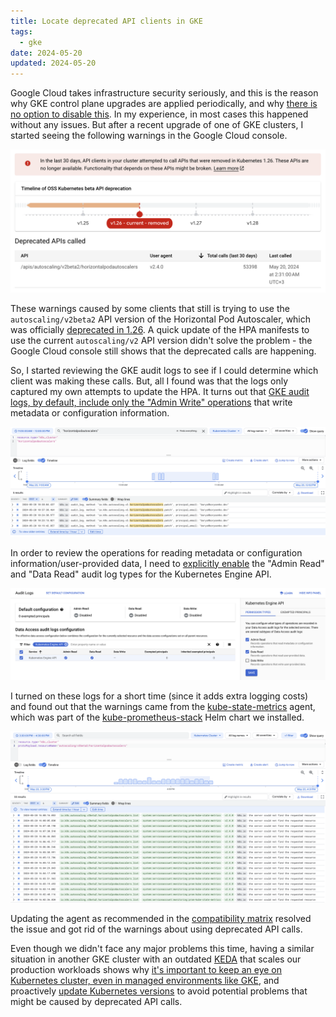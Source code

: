 ```yaml
---
title: Locate deprecated API clients in GKE
tags:
  - gke
date: 2024-05-20
updated: 2024-05-20
---
```

Google Cloud takes infrastructure security seriously, and this is the reason why GKE control plane upgrades are applied periodically, and why [there is no option to disable this](https://cloud.google.com/kubernetes-engine/upgrades#automatic_cp_upgrades). In my experience, in most cases this happened without any issues. But after a recent upgrade of one of GKE clusters, I started seeing the following warnings in the Google Cloud console. 

![](../Assets/20240520145711.png)

These warnings caused by some clients that still is trying to use the `autoscaling/v2beta2` API version of the Horizontal Pod Autoscaler, which was officially [deprecated in 1.26](https://kubernetes.io/docs/reference/using-api/deprecation-guide/#horizontalpodautoscaler-v126). A quick update of the HPA manifests to use the current `autoscaling/v2` API version didn't solve the problem - the Google Cloud console still shows that the deprecated calls are happening.

So, I started reviewing the GKE audit logs to see if I could determine which client was making these calls. But, all I found was that the logs only captured my own attempts to update the HPA. It turns out that [GKE audit logs, by default, include only the "Admin Write" operations](https://cloud.google.com/kubernetes-engine/docs/how-to/audit-logging#available-logs) that write metadata or configuration information.

![](../Assets/20240520230903.png)

In order to review the operations for reading metadata or configuration information/user-provided data, I need to [explicitly enable](https://cloud.google.com/logging/docs/audit/configure-data-access#config-console-enable) the "Admin Read" and "Data Read" audit log types for the Kubernetes Engine API.

![](../Assets/20240520154941.png)

I turned on these logs for a short time (since it adds extra logging costs) and found out that the warnings came from the [kube-state-metrics](https://github.com/kubernetes/kube-state-metrics) agent, which was part of the [kube-prometheus-stack](https://github.com/prometheus-community/helm-charts/tree/main/charts/kube-prometheus-stack) Helm chart we installed.

![](../Assets/20240520172917.png)

Updating the agent as recommended in the [compatibility matrix](https://github.com/kubernetes/kube-state-metrics?tab=readme-ov-file#compatibility-matrix) resolved the issue and got rid of the warnings about using deprecated API calls.

Even though we didn't face any major problems this time, having a similar situation in another GKE cluster with an outdated [KEDA](../Topics/KEDA.md) that scales our production workloads shows why [it's important to keep an eye on Kubernetes cluster, even in managed environments like GKE](Managed%20does%20not%20mean%20maintenance-free.md), and proactively [update Kubernetes versions](https://kubernetes.io/docs/reference/using-api/deprecation-guide/) to avoid potential problems that might be caused by deprecated API calls.